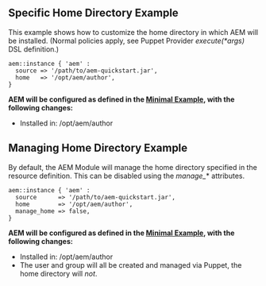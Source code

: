 
## Specific Home Directory Example

This example shows how to customize the home directory in which AEM will be installed. (Normal policies apply, see Puppet Provider _execute(*args)_ DSL definition.)

~~~ puppet
aem::instance { 'aem' :
  source => '/path/to/aem-quickstart.jar',
  home   => '/opt/aem/author',
}
~~~

**AEM will be configured as defined in the [Minimal Example](docs/aem-instance/Minimal.md), with the following changes:**

* Installed in: /opt/aem/author

## Managing Home Directory Example

By default, the AEM Module will manage the home directory specified in the resource definition. This can be disabled using the *manage_** attributes.

~~~ puppet
aem::instance { 'aem' :
  source      => '/path/to/aem-quickstart.jar',
  home        => '/opt/aem/author',
  manage_home => false,
}
~~~

**AEM will be configured as defined in the [Minimal Example](docs/aem-instance/Minimal.md), with the following changes:**

* Installed in: /opt/aem/author
* The user and group will all be created and managed via Puppet, the home directory will *not*.
